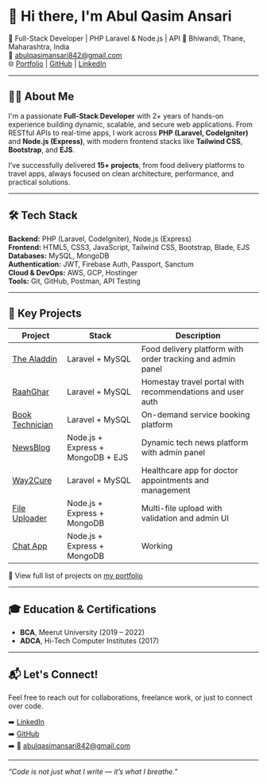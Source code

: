 # 👋 Hi there, I'm Abul Qasim Ansari

🚀 Full-Stack Developer | PHP Laravel & Node.js | API
📍 Bhiwandi, Thane, Maharashtra, India  
📧 abulqasimansari842@gmail.com  
🌐 [Portfolio](http://13.53.174.4/aboutme) | [GitHub](https://github.com/AbulQasim123) | [LinkedIn](https://linkedin.com/in/abulqasim-ansari-105b9722b)

---

## 🧑‍💻 About Me

I'm a passionate **Full-Stack Developer** with 2+ years of hands-on experience building dynamic, scalable, and secure web applications. From RESTful APIs to real-time apps, I work across **PHP (Laravel, CodeIgniter)** and **Node.js (Express)**, with modern frontend stacks like **Tailwind CSS**, **Bootstrap**, and **EJS**.

I’ve successfully delivered **15+ projects**, from food delivery platforms to travel apps, always focused on clean architecture, performance, and practical solutions.

---

## 🛠️ Tech Stack

**Backend:** PHP (Laravel, CodeIgniter), Node.js (Express)  
**Frontend:** HTML5, CSS3, JavaScript, Tailwind CSS, Bootstrap, Blade, EJS  
**Databases:** MySQL, MongoDB  
**Authentication:** JWT, Firebase Auth, Passport, Sanctum  
**Cloud & DevOps:** AWS, GCP, Hostinger  
**Tools:** Git, GitHub, Postman, API Testing

---

## 📂 Key Projects

| Project | Stack | Description |
|--------|-------|-------------|
| [The Aladdin](https://thealaddin.in/) | Laravel + MySQL | Food delivery platform with order tracking and admin panel |
| [RaahGhar](https://www.raahghar.com/) | Laravel + MySQL | Homestay travel portal with recommendations and user auth |
| [Book Technician](https://booktechnician.in/) | Laravel + MySQL | On-demand service booking platform |
| [NewsBlog](http://13.53.174.4/) | Node.js + Express + MongoDB + EJS | Dynamic tech news platform with admin panel |
| [Way2Cure](https://www.way2cure.com/) | Laravel + MySQL | Healthcare app for doctor appointments and management |
| [File Uploader](http://34.47.128.201/node) | Node.js + Express + MongoDB | Multi-file upload with validation and admin UI |
| [Chat App](#) | Node.js + Express + MongoDB | Working |

🧾 View full list of projects on [my portfolio](http://13.53.174.4/aboutme)

---

## 🎓 Education & Certifications

- **BCA**, Meerut University (2019 – 2022)  
- **ADCA**, Hi-Tech Computer Institutes (2017)

---

## 📬 Let's Connect!

Feel free to reach out for collaborations, freelance work, or just to connect over code.

➡️ [LinkedIn](https://linkedin.com/in/abulqasim-ansari-105b9722b)  
➡️ [GitHub](https://github.com/AbulQasim123)  
➡️ 📧 abulqasimansari842@gmail.com

---

_“Code is not just what I write — it’s what I breathe.”_
